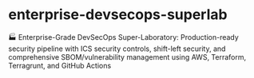 # enterprise-devsecops-superlab
🏭 Enterprise-Grade DevSecOps Super-Laboratory: Production-ready security pipeline with ICS security controls, shift-left security, and comprehensive SBOM/vulnerability management using AWS, Terraform, Terragrunt, and GitHub Actions
